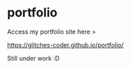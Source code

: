 # portfolio
Access my portfolio site here >

https://glitches-coder.github.io/portfolio/

Still under work :D
